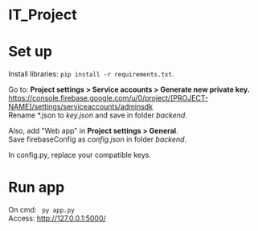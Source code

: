 # IT_Project
# Set up
Install libraries: <code>pip install -r requirements.txt</code>.

Go to: **Project settings > Service accounts > Generate new private key.** </br>
https://console.firebase.google.com/u/0/project/[PROJECT-NAME]/settings/serviceaccounts/adminsdk </br>
Rename *.json to *key.json* and save in folder *backend*.

Also, add "Web app" in **Project settings > General**.</br>
Save firebaseConfig as *config.json* in folder *backend*.</br>

In config.py, replace your compatible keys.


# Run app
On cmd: <code> py app.py </code> <br>
Access: http://127.0.0.1:5000/
